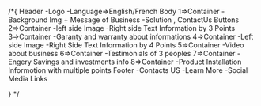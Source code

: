 
/*{
    Header
        -Logo
        -Language=>English/French
    Body
        1=>Container
            -Background Img + Message of Business
            -Solution , ContactUs Buttons
        2=>Container
            -left side Image
            -Right side Text Information by 3 Points
        3=>Container
            -Garanty and warranty about informations
        4=>Container
            -Left side Image 
            -Right Side Text Information by 4 Points
        5=>Container
            -Video about business
        6=>Container
            -Testimonials of 3 peoples
        7=>Container
            -Engery Savings and investments info
        8=>Container
            -Product Installation Informotion with multiple points
    Footer
        -Contacts US 
        -Learn More
        -Social Media Links


}
*/